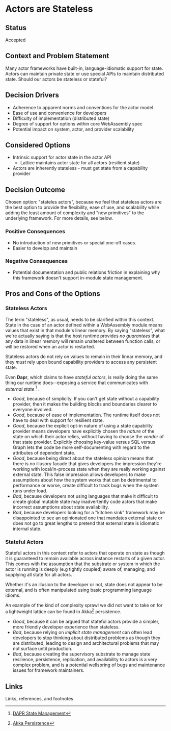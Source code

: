# Actors are Stateless

## Status

Accepted

## Context and Problem Statement

Many actor frameworks have built-in, language-idiomatic support for state. Actors can maintain private state or use special APIs to maintain distributed state. Should our actors be stateless or stateful?

## Decision Drivers <!-- optional -->

* Adherence to apparent norms and conventions for the actor model
* Ease of use and convenience for developers
* Difficulty of implementation (distributed state)
* Degree of support for options within core WebAssembly spec
* Potential impact on system, actor, and provider scalability

## Considered Options

* Intrinsic support for actor state in the actor API
  * Lattice maintains actor state for all actors (resilient state)
* Actors are inherently stateless - must get state from a capability provider

## Decision Outcome

Chosen option: "stateles actors", because we feel that stateless actors are the best option to provide the flexibility, ease of use, and scalability while adding the least amount of complexity and "new primitives" to the underlying framework. For more details, see below.

### Positive Consequences

* No introduction of new primitives or special one-off cases.
* Easier to develop and maintain

### Negative Consequences

* Potential documentation and public relations friction in explaining why this framework doesn't support in-module state management.

## Pros and Cons of the Options

### Stateless Actors

The term "stateless", as usual, needs to be clarified within this context. State in the case of an actor defined within a WebAssembly module means values that exist in that module's linear memory. By saying "stateless", what we're actually saying is that the host runtime provides _no guarantees_ that any data in linear memory will remain unaltered between function calls, or will be restored when an actor is restarted.

Stateless actors do not rely on values to remain in their linear memory, and they _must_ rely upon bound capability providers to access any persistent state.

Even **Dapr**, which claims to have _stateful actors_, is really doing the same thing our runtime does--exposing a service that communicates with _external state_ [^1] .

* *Good*, because of simplicity. If you can't get state without a capability provider, then it makes the building blocks and boundaries clearer to everyone involved.
* *Good*, because of ease of implementation. The runtime itself does not have to deal with support for resilient state.
* *Good*, because the explicit opt-in nature of using a state capability provider means developers have explicitly chosen the _nature_ of the state on which their actor relies, without having to choose the _vendor_ of that state provider. Explicitly choosing key-value versus SQL versus Graph lets the code be more self-documenting with regard to the attributes of dependent state.
* *Good*, because being direct about the stateless opinion means that there is no illusory facade that gives developers the impression they're working with local/in-process state when they are really working against external state. This false impression allows developers to make assumptions about how the system works that can be detrimental to performance or worse, create difficult to track bugs when the system runs under load.
* *Bad*, because developers not using languages that make it difficult to create global mutable state may inadvertently code actors that make incorrect assumptions about state availability.
* *Bad*, because developers looking for a "kitchen sink" framework may be disappointed to see an opinionated one that mandates external state or does not go to great lengths to pretend that external state is idiomatic internal state.

### Stateful Actors

Stateful actors in this context refer to actors that operate on state as though it is guaranteed to remain available across instance restarts of a given actor. This comes with the assumption that the substrate or system in which the actor is running is deeply (e.g tightly coupled) aware of, managing, and supplying all state for all actors.

Whether it's an illusion to the developer or not, state does not appear to be external, and is often manipulated using basic programming language idioms.

An example of the kind of complexity sprawl we did not want to take on for a lightweight lattice can be found in Akka[^2] persistence.

* *Good*, because it can be argued that stateful actors provide a simpler, more friendly developer experience than stateless.
* *Bad*, because relying on _implicit state management_ can often lead developers to stop thinking about distributed problems as though they are distributed, leading to design and architectural problems that may not surface until production.
* *Bad*, because creating the supervisory substrate to manage state resilience, persistence, replication, and availability to actors is a very complex problem, and is a potential wellspring of bugs and maintenance issues for framework maintainers.

## Links

Links, references, and footnotes

[^1]: [DAPR State Management](https://github.com/dapr/docs/tree/master/concepts/state-management)

[^2]: [Akka Persistence](https://doc.akka.io/docs/akka/current/typed/index-persistence.html)
